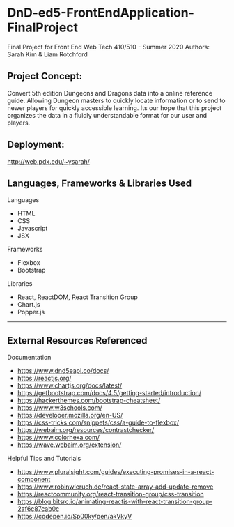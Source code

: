 # DnD-ed5-FrontEndApplication-FinalProject
Final Project for Front End Web Tech 410/510 - Summer 2020
Authors: Sarah Kim & Liam Rotchford

Project Concept:
-----------------------------
Convert 5th edition Dungeons and Dragons data into a online reference guide. Allowing Dungeon masters to quickly locate information or to send to newer players for quickly accessible learning. Its our hope that this project organizes the data in a fluidly understandable format for our user and players.


Deployment:
-----------------------------
http://web.pdx.edu/~ysarah/


Languages, Frameworks & Libraries Used
-----------------------------
Languages
- HTML
- CSS
- Javascript
- JSX

Frameworks
- Flexbox
- Bootstrap

Libraries
- React, ReactDOM, React Transition Group
- Chart.js
- Popper.js

-----------------------------
External Resources Referenced
-----------------------------

Documentation
- https://www.dnd5eapi.co/docs/
- https://reactjs.org/
- https://www.chartjs.org/docs/latest/
- https://getbootstrap.com/docs/4.5/getting-started/introduction/
- https://hackerthemes.com/bootstrap-cheatsheet/
- https://www.w3schools.com/
- https://developer.mozilla.org/en-US/
- https://css-tricks.com/snippets/css/a-guide-to-flexbox/
- https://webaim.org/resources/contrastchecker/
- https://www.colorhexa.com/
- https://wave.webaim.org/extension/


Helpful Tips and Tutorials
- https://www.pluralsight.com/guides/executing-promises-in-a-react-component
- https://www.robinwieruch.de/react-state-array-add-update-remove
- https://reactcommunity.org/react-transition-group/css-transition
- https://blog.bitsrc.io/animating-reactjs-with-react-transition-group-2af6c87cab0c
- https://codepen.io/Sp00ky/pen/akVkyV
